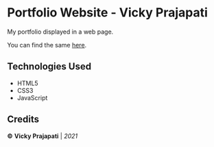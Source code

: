 
# Portfolio Website - Vicky Prajapati

My portfolio displayed in a web page. 

You can find the same [here](https://vickyprajapati24.github.io/).


## Technologies Used
- HTML5
- CSS3
- JavaScript

## Credits

**©** **Vicky Prajapati** | *2021*

